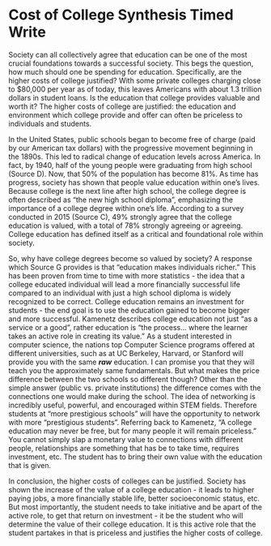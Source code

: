 # Cost of College Synthesis Timed Write

Society can all collectively agree that education can be one of the most crucial foundations towards a successful society. This begs the question, how much should one be spending for education. Specifically, are the higher costs of college justified? With some private colleges charging close to $80,000 per year as of today, this leaves Americans with about 1.3 trillion dollars in student loans. Is the education that college provides valuable and worth it? The higher costs of college are justified: the education and environment which college provide and offer can often be priceless to individuals and students.

In the United States, public schools began to become free of charge (paid by our American tax dollars) with the progressive movement beginning in the 1890s. This led to radical change of education levels across America. In fact, by 1940, half of the young people were graduating from high school (Source D). Now, that 50% of the population has become 81%. As time has progress, society has shown that people value education within one’s lives. Because college is the next line after high school, the college degree is often described as “the new high school diploma”, emphasizing the importance of a college degree within one’s life. According to a survey conducted in 2015 (Source C), 49% strongly agree that the college education is valued, with a total of 78% strongly agreeing or agreeing. College education has defined itself as a critical and foundational role within society.

So, why have college degrees become so valued by society? A response which Source G provides is that “education makes individuals richer.” This has been proven from time to time with more statistics - the idea that a college educated individual will lead a more financially successful life compared to an individual with just a high school diploma is widely recognized to be correct. College education remains an investment for students - the end goal is to use the education gained to become bigger and more successful. Kamenetz describes college education not just “as a service or a good”, rather education is “the process… where the learner takes an active role in creating its value.” As a student interested in computer science, the nations top Computer Science programs offered at different universities, such as at UC Berkeley, Harvard, or Stanford will provide you with the same ***raw*** education. I can promise you that they will teach you the approximately same fundamentals. But what makes the price difference between the two schools so different though? Other than the simple answer (public vs. private institutions) the difference comes with the connections one would make during the school. The idea of networking is incredibly useful, powerful, and encouraged within STEM fields. Therefore students at “more prestigious schools” will have the opportunity to network with more “prestigious students”. Referring back to Kamenetz, “A college education may never be free, but for many people it will remain priceless.” You cannot simply slap a monetary value to connections with different people, relationships are something that has be to take time, requires investment, etc. The student has to bring their own value with the education that is given.

In conclusion, the higher costs of colleges can be justified. Society has shown the increase of the value of a college education - it leads to higher paying jobs, a more financially stable life, better socioeconomic status, etc. But most importantly, the student needs to take initiative and be apart of the active role, to get that return on investment - it be the student who will determine the value of their college education. It is this active role that the student partakes in that is priceless and justifies the higher costs of college.